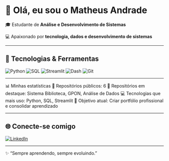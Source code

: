 # 👋 Olá, eu sou o Matheus Andrade

🎓 Estudante de **Análise e Desenvolvimento de Sistemas**

💻 Apaixonado por **tecnologia, dados e desenvolvimento de sistemas**

---

## 🚀 Tecnologias & Ferramentas

![Python](https://img.shields.io/badge/Python-3776AB?style=for-the-badge\&logo=python\&logoColor=white)
![SQL](https://img.shields.io/badge/SQL-003B57?style=for-the-badge\&logo=database\&logoColor=white)
![Streamlit](https://img.shields.io/badge/Streamlit-FF4B4B?style=for-the-badge\&logo=streamlit\&logoColor=white)
![Dash](https://img.shields.io/badge/Dash-008DE4?style=for-the-badge\&logo=plotly\&logoColor=white)
![Git](https://img.shields.io/badge/Git-F05032?style=for-the-badge\&logo=git\&logoColor=white)


---


📊 Minhas estatísticas
🌟 Repositórios públicos: 6
📌 Repositórios em destaque: Sistema Biblioteca, GPON, Análise de Dados
💻 Tecnologias que mais uso: Python, SQL, Streamlit
🎯 Objetivo atual: Criar portfólio profissional e consolidar aprendizado


---
## 🌐 Conecte-se comigo

[![LinkedIn](https://img.shields.io/badge/LinkedIn-0077B5?style=for-the-badge\&logo=linkedin\&logoColor=white)](https://www.linkedin.com/in/matheus-andrade-6b86a9210)

---

✨ “Sempre aprendendo, sempre evoluindo.”
